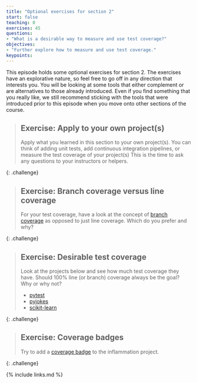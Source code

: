 ```yaml
---
title: "Optional exercises for section 2"
start: false
teaching: 0
exercises: 45
questions:
- "What is a desirable way to measure and use test coverage?"
objectives:
- "Further explore how to measure and use test coverage."
keypoints:
---
```


This episode holds some optional exercises for section 2. 
The exercises have an explorative nature, so feel free to go off in any direction that interests you.
You will be looking at some tools that either complement or are alternatives to those already introduced.
Even if you find something that you really like,
we still recommend sticking with the tools that were introduced prior to this episode when you move onto other sections of the course.

> ## Exercise: Apply to your own project(s)
> Apply what you learned in this section to your own project(s). 
> You can think of adding unit tests, add continuous integration pipelines, 
> or measure the test coverage of your project(s)
> This is the time to ask any questions to your instructors or helpers.
> 
{: .challenge}

> ## Exercise: Branch coverage versus line coverage
> For your test coverage, have a look at the concept of 
> [branch coverage](https://about.codecov.io/blog/line-or-branch-coverage-which-type-is-right-for-you/)
> as opposed to just line coverage. 
> Which do you prefer and why?
> 
{: .challenge}

> ## Exercise: Desirable test coverage
> Look at the projects below and see how much test coverage they have. 
> Should 100% line (or branch) coverage always be the goal? Why or why not?
> - [pytest](https://github.com/pytest-dev/pytest)
> - [pyjokes](https://github.com/pyjokes/pyjokes)
> - [scikit-learn](https://github.com/scikit-learn/scikit-learn)
> 
{: .challenge}

> ## Exercise: Coverage badges
> Try to add a [coverage badge](https://github.com/marketplace/actions/coverage-badge) to the inflammation project.
> 
{: .challenge}

{% include links.md %}
